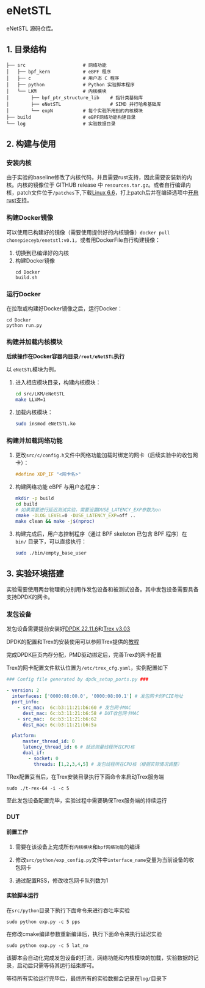 # eNetSTL

eNetSTL 源码仓库。

## 1. 目录结构

```
├── src                     # 网络功能
│   ├── bpf_kern            # eBPF 程序
│   ├── c                   # 用户态 C 程序
│   ├── python              # Python 实验脚本程序
│   └── LKM                 # 内核模块
│        ├── bpf_ptr_structure_lib    # 指针类基础库
│        ├── eNetSTL                  # SIMD 并行哈希基础库
│        └── expN           # 每个实验所用到的内核模块
├── build                   # eBPF网络功能构建目录
└── log                     # 实验数据目录
```

## 2. 构建与使用

### 安装内核
由于实验的baseline修改了内核代码，并且需要rust支持，因此需要安装新的内核。内核的镜像位于 GITHUB release 中 `resources.tar.gz`。或者自行编译内核，patch文件位于`/patches`下,下载[Linux 6.6](https://github.com/torvalds/linux/releases/tag/v6.6)，打上patch后并在编译选项中[开启rust支持](https://docs.kernel.org/rust/index.html)。

### 构建Docker镜像
可以使用已构建好的镜像（需要使用提供好的内核镜像）`docker pull chonepieceyb/enetstl:v0.1`，或者用DockerFile自行构建镜像：

1. 切换到已编译好的内核
2. 构建Docker镜像
   ```shell
   cd Docker
   build.sh
   ```


### 运行Docker
在拉取或构建好Docker镜像之后，运行Docker：
   ```shell
   cd Docker
   python run.py
   ```

### 构建并加载内核模块

**后续操作在Docker容器内目录`/root/eNetSTL`执行**

以 `eNetSTL`模块为例，

1. 进入相应模块目录，构建内核模块：

   ```bash
   cd src/LKM/eNetSTL
   make LLVM=1
   ```

2. 加载内核模块：

   ```bash
   sudo insmod eNetSTL.ko
   ```

### 构建并加载网络功能

1. 更改`src/c/config.h`文件中网络功能加载时绑定的网卡（后续实验中的收包网卡）：

   ```c
   #define XDP_IF "<网卡名>"
   ```

2. 构建网络功能 eBPF 与用户态程序：

   ```bash
   mkdir -p build
   cd build
   # 如果需要进行延迟测试实验，需要设置DUSE_LATENCY_EXP参数为on
   cmake -DLOG_LEVEL=0 -DUSE_LATENCY_EXP=off ..
   make clean && make -j$(nproc)
   ```

3. 构建完成后，用户态控制程序（通过 BPF skeleton 已包含 BPF 程序）在 `bin/` 目录下，可以直接执行：

   ```bash
   sudo ./bin/empty_base_user
   ```


## 3. 实验环境搭建

实验需要使用两台物理机分别用作发包设备和被测试设备。其中发包设备需要具备支持DPDK的网卡。

### 发包设备

发包设备需要提前安装好[DPDK 22.11.6](https://core.dpdk.org/download/)和[Trex v3.03](https://trex-tgn.cisco.com/trex/release/)

DPDK的配置和Trex的安装使用可以参照Trex提供的[教程](https://trex-tgn.cisco.com/trex/doc/trex_manual.html#_download_and_installation)

完成DPDK巨页内存分配，PMD驱动绑定后，完善Trex的网卡配置

Trex的网卡配置文件默认位置为`/etc/trex_cfg.yaml`，实例配置如下

```yaml
### Config file generated by dpdk_setup_ports.py ###

- version: 2
  interfaces: ['0000:08:00.0', '0000:08:00.1'] # 发包网卡的PCIE地址
  port_info:
    - src_mac:  6c:b3:11:21:b6:60 # 发包网卡MAC
      dest_mac: 6c:b3:11:21:b6:58 # DUT收包网卡MAC
    - src_mac:  6c:b3:11:21:b6:62
      dest_mac: 6c:b3:11:21:b6:5a

  platform:
      master_thread_id: 0
      latency_thread_id: 6 # 延迟测量线程所在CPU核
      dual_if:
        - socket: 0
          threads: [1,2,3,4,5] # 发包线程所在CPU核（根据实际情况调整）
```

TRex配置妥当后，在Trex安装目录执行下面命令来启动Trex服务端

```shell
sudo ./t-rex-64 -i -c 5
```

至此发包设备配置完毕，实验过程中需要确保Trex服务端的持续运行

### DUT

#### 前置工作

1. 需要在该设备上完成所有`内核模块`和`bpf网络功能`的编译

2. 修改`src/python/exp_config.py`文件中`interface_name`变量为当前设备的收包网卡

3. 通过配置RSS，修改收包网卡队列数为1

#### 实验脚本运行

在`src/python`目录下执行下面命令来进行吞吐率实验

```shell
sudo python exp.py -c 5 pps
```


在修改cmake编译参数重新编译后，执行下面命令来执行延迟实验
```shell
sudo python exp.py -c 5 lat_no
```

该脚本会自动化完成发包设备的打流，网络功能和内核模块的加载，实验数据的记录，启动后只需等待其运行结束即可。

等待所有实验运行完毕后，最终所有的实验数据会记录在`log/`目录下

